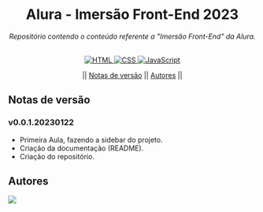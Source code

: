 <h1 align="center">Alura - Imersão Front-End 2023</h1>
<p align=center><i align="center">Repositório contendo o conteúdo referente a "Imersão Front-End" da Alura.</i></p>

<br>

<div align="center">

<a href="https://developer.mozilla.org/pt-BR/docs/Web/HTML">
<img alt="HTML" src="https://img.shields.io/badge/HTML-E34F26.svg?logo=html5&logoColor=white">
</a>
<a href="https://developer.mozilla.org/pt-BR/docs/Web/CSS">
<img alt="CSS" src="https://img.shields.io/badge/CSS-1572B6.svg?logo=css3&logoColor=white">
</a>
<a href="https://developer.mozilla.org/en-US/docs/Web/JavaScript">
<img alt="JavaScript" src="https://img.shields.io/badge/JavaScript-F7DF1E.svg?logo=javascript&logoColor=black">
</a>

<br>

 || [Notas de versão](#section-changelog) || [Autores](#section-autores) ||

</div>

<a name="section-changelog">

## Notas de versão

</a>

### v0.0.1.20230122

- Primeira Aula, fazendo a sidebar do projeto.
- Criação da documentação (README).
- Criação do repositório.

## Autores

</a>

<a href="https://github.com/rryandev/alura-ImersaoFrontEnd/graphs/contributors">
  <img src="https://contrib.rocks/image?repo=rryandev/alura-ImersaoFrontEnd" />
</a>
